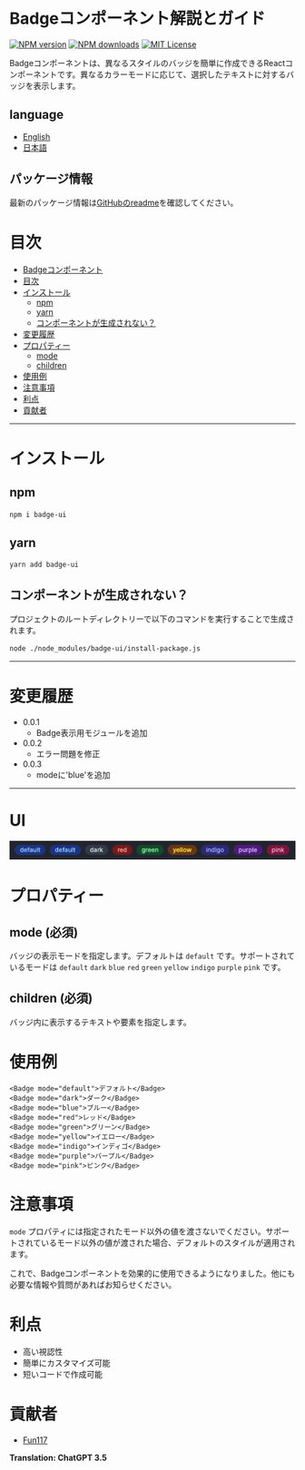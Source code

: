 # Badgeコンポーネント解説とガイド

[![NPM version][npm-version-image]][npm-url]
[![NPM downloads][npm-downloads-image]][npm-downloads-url]
[![MIT License][license-image]][license-url]

Badgeコンポーネントは、異なるスタイルのバッジを簡単に作成できるReactコンポーネントです。異なるカラーモードに応じて、選択したテキストに対するバッジを表示します。

## language

- [English](./en.md)
- [日本語](./ja.md)

## パッケージ情報

最新のパッケージ情報は[GitHubのreadme](https://github.com/Fun117/badge-ui#readme)を確認してください。


# 目次

-  [Badgeコンポーネント](#badgeコンポーネント解説とガイド)
-  [目次](#目次)
-  [インストール](#インストール)
    -  [npm](#npm)
    -  [yarn](#yarn)
    -  [コンポーネントが生成されない？](#コンポーネントが生成されない)
-  [変更履歴](#変更履歴)
-  [プロパティー](#プロパティー)
    -  [mode](#mode-必須)
    -  [children](#children-必須)
-  [使用例](#使用例)
-  [注意事項](#注意事項)
-  [利点](#利点)
-  [貢献者](#貢献者)

<hr/>

# インストール

## npm

```bash
npm i badge-ui
```

## yarn

```bash
yarn add badge-ui
```

## コンポーネントが生成されない？

プロジェクトのルートディレクトリーで以下のコマンドを実行することで生成されます。

```bash
node ./node_modules/badge-ui/install-package.js
```

<hr/>

# 変更履歴

-  0.0.1
    - Badge表示用モジュールを追加
-  0.0.2
    - エラー問題を修正
-  0.0.3
    - modeに'blue'を追加

<hr/>

# UI

<img src="../public/assets/img/badge.png"/>

# プロパティー

## mode (必須)

バッジの表示モードを指定します。デフォルトは `default` です。サポートされているモードは `default` `dark` `blue` `red` `green` `yellow` `indigo` `purple` `pink` です。

## children (必須)

バッジ内に表示するテキストや要素を指定します。


# 使用例

```tsx
<Badge mode="default">デフォルト</Badge>
<Badge mode="dark">ダーク</Badge>
<Badge mode="blue">ブルー</Badge>
<Badge mode="red">レッド</Badge>
<Badge mode="green">グリーン</Badge>
<Badge mode="yellow">イエロー</Badge>
<Badge mode="indigo">インディゴ</Badge>
<Badge mode="purple">パープル</Badge>
<Badge mode="pink">ピンク</Badge>
```

# 注意事項

`mode` プロパティには指定されたモード以外の値を渡さないでください。サポートされているモード以外の値が渡された場合、デフォルトのスタイルが適用されます。

これで、Badgeコンポーネントを効果的に使用できるようになりました。他にも必要な情報や質問があればお知らせください。

# 利点

- 高い視認性
- 簡単にカスタマイズ可能
- 短いコードで作成可能

# 貢献者

-  [Fun117](https://github.com/fun117)

**Translation: ChatGPT 3.5**

[npm-version-image]: https://badge.fury.io/js/badge-ui.svg
[npm-url]: https://www.npmjs.com/package/badge-ui
[npm-version-image]: https://img.shields.io/npm/v/badge-ui.svg?style=flat
[npm-url]: https://npmjs.org/package/badge-ui
[npm-downloads-image]: https://img.shields.io/npm/dm/badge-ui.svg?style=flat
[npm-downloads-url]: https://npmcharts.com/compare/badge-ui?minimal=true
[license-image]: https://img.shields.io/badge/license-MIT-blue.svg?style=flat
[license-url]: ../LICENSE.txt